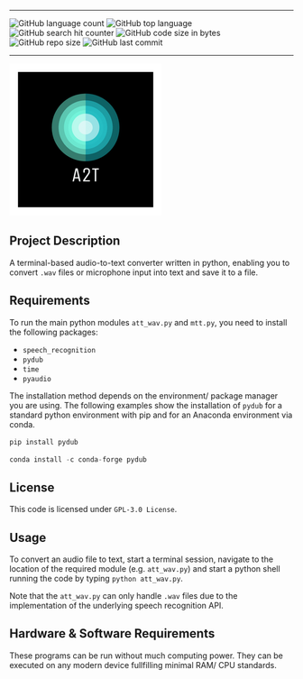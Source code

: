 *****
![GitHub language count](https://img.shields.io/github/languages/count/sveneschlbeck/att?color=pink)
![GitHub top language](https://img.shields.io/github/languages/top/sveneschlbeck/att?color=white)
![GitHub search hit counter](https://img.shields.io/github/search/sveneschlbeck/att/goto?color=brown)
![GitHub code size in bytes](https://img.shields.io/github/languages/code-size/sveneschlbeck/att?color=azure)
![GitHub repo size](https://img.shields.io/github/repo-size/sveneschlbeck/att?color=orange)
![GitHub last commit](https://img.shields.io/github/last-commit/sveneschlbeck/att)
*****

![att logo](logo.png)

## Project Description

A terminal-based audio-to-text converter written in python, enabling you to convert `.wav` files or microphone input into text and save it to a file.

## Requirements

To run the main python modules `att_wav.py` and `mtt.py`, you need to install the following packages:  
- `speech_recognition`
- `pydub`
- `time`
- `pyaudio`

The installation method depends on the environment/ package manager you are using. The following examples show the installation of `pydub` for a standard python environment with pip and for an Anaconda environment via conda.

```python
pip install pydub
```

```python
conda install -c conda-forge pydub
```

## License

This code is licensed under ``GPL-3.0 License``.

## Usage

To convert an audio file to text, start a terminal session, navigate to the location of the required module (e.g. `att_wav.py`) and start a python shell running the code by typing ```python att_wav.py```.

Note that the `att_wav.py` can only handle `.wav` files due to the implementation of the underlying speech recognition API.

## Hardware & Software Requirements

These programs can be run without much computing power. They can be executed on any modern device fullfilling minimal RAM/ CPU standards.
